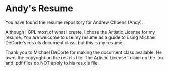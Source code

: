 # Andy's Resume

You have found the resume repository for Andrew Choens (Andy).

Although I GPL most of what I create, I chose the Artistic License for
my resume. You are welcome to use my resume as a guide to using
Michael DeCorte's res.cls document class, but this is my resume.

Thank you to Michael DeCorte for making the document class
available. He owns the copyright on the res.cls file. The
Artistic License I claim on the .tex and .pdf files do NOT apply to
his res.cls file.

